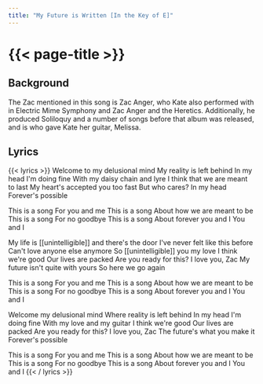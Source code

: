 ```yaml
---
title: "My Future is Written [In the Key of E]"
---
```

# {{< page-title >}}

## Background
The Zac mentioned in this song is Zac Anger, who Kate also performed with in Electric Mime Symphony and Zac Anger and the Heretics.  Additionally, he produced Soliloquy and a number of songs before that album was released, and is who gave Kate her guitar, Melissa.

## Lyrics
{{< lyrics >}}
Welcome to my delusional mind
My reality is left behind
In my head I'm doing fine
With my daisy chain and lyre
I think that we are meant to last
My heart's accepted you too fast
But who cares?
In my head
Forever's possible

This is a song
For you and me
This is a song
About how we are meant to be
This is a song
For no goodbye
This is a song
About forever you and I
You and I

My life is [[unintelligible]] and there's the door
I've never felt like this before
Can't love anyone else anymore
So [[unintelligible]] you my love
I think we're good
Our lives are packed
Are you ready for this?
I love you, Zac
My future isn't quite with yours
So here we go again

This is a song
For you and me
This is a song
About how we are meant to be
This is a song
For no goodbye
This is a song
About forever you and I
You and I

Welcome my delusional mind
Where reality is left behind
In my head I'm doing fine
With my love and my guitar
I think we're good
Our lives are packed
Are you ready for this?
I love you, Zac
The future's what you make it
Forever's possible

This is a song
For you and me
This is a song
About how we are meant to be
This is a song
For no goodbye
This is a song
About forever you and I
You and I
{{< / lyrics >}}
